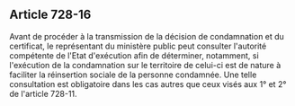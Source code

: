 Article 728-16
----
Avant de procéder à la transmission de la décision de condamnation et du
certificat, le représentant du ministère public peut consulter l'autorité
compétente de l'Etat d'exécution afin de déterminer, notamment, si l'exécution
de la condamnation sur le territoire de celui-ci est de nature à faciliter la
réinsertion sociale de la personne condamnée. Une telle consultation est
obligatoire dans les cas autres que ceux visés aux 1° et 2° de l'article 728-11.
